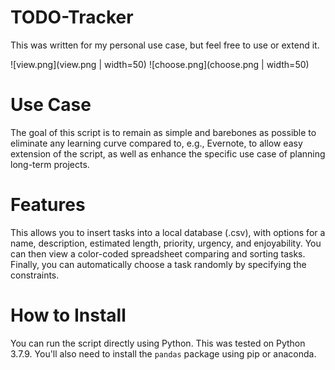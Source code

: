 # TODO-Tracker
This was written for my personal use case, but feel free to use or extend it.

![view.png](view.png | width=50)
![choose.png](choose.png | width=50)

# Use Case
The goal of this script is to remain as simple and barebones as possible to eliminate any learning curve compared to, e.g., Evernote, to allow easy extension of the script, as well as enhance the specific use case of planning long-term projects.

# Features
This allows you to insert tasks into a local database (.csv), with options for a name, description, estimated length, priority, urgency, and enjoyability. You can then view a color-coded spreadsheet comparing and sorting tasks. Finally, you can automatically choose a task randomly by specifying the constraints.

# How to Install
You can run the script directly using Python. This was tested on Python 3.7.9. You'll also need to install the ```pandas``` package using pip or anaconda.
